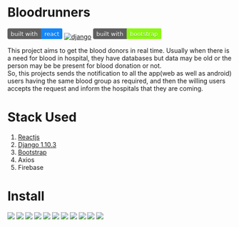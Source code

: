 # Bloodrunners
[![Reactjs](https://github.com/nipungarg59/bloodrunners/blob/master/Badges/built%20with-%20react%20(1).png)](https://facebook.github.io/react/)
[![django](https://www.djangoproject.com/m/img/badges/djangomade124x25.gif)](https://www.djangoproject.com/)
[![BootStrap](https://github.com/nipungarg59/bloodrunners/blob/master/Badges/built%20with-%20bootstrap.png)](https://react-bootstrap.github.io/components.html#media-content)

This project aims to get the blood donors in real time. Usually when there is a need for blood in hospital, 
they have databases but data may be old or the person may be be present for blood donation or not.  
So, this projects sends the notification to all the app(web as well as android) users having the same blood group as required,
and then the willing users accepts the request and inform the hospitals that they are coming.

# Stack Used
1. [Reactjs](https://facebook.github.io/react/)
2. [Django 1.10.3](https://www.djangoproject.com/)
3. [Bootstrap](https://react-bootstrap.github.io/components.html#media-content)
4. Axios
5. Firebase

# Install
<img src="https://cloud.githubusercontent.com/assets/15984084/25379618/3de16f52-29cb-11e7-8834-7dc5aec75071.png" />
<img src="https://cloud.githubusercontent.com/assets/15984084/25379713/9bc3e01e-29cb-11e7-82fd-c06d7f7cb54d.png" />
<img src="https://cloud.githubusercontent.com/assets/15984084/25379715/9d21b9b8-29cb-11e7-9031-627f4f8a8fcb.png" />
<img src="https://cloud.githubusercontent.com/assets/15984084/25379718/9f9f6078-29cb-11e7-9518-89a449a9a149.png" />
<img src="https://cloud.githubusercontent.com/assets/15984084/25379721/a1cec38e-29cb-11e7-910e-873e307e9d57.png" />
<img src="https://cloud.githubusercontent.com/assets/15984084/25379723/a496d43a-29cb-11e7-86dd-74d00838c768.png" />
<img src="https://cloud.githubusercontent.com/assets/15984084/25379725/a6bfed32-29cb-11e7-91cd-610ca776fbbf.png" />
<img src="https://cloud.githubusercontent.com/assets/15984084/25379730/a8d651d8-29cb-11e7-9025-71dd0c06cfaa.png" />
<img src="https://cloud.githubusercontent.com/assets/15984084/25379732/ab3c559e-29cb-11e7-83a7-1034a3ae2e47.png" />
<img src="https://cloud.githubusercontent.com/assets/15984084/25379736/ade0ba92-29cb-11e7-8fdb-b483c65847c6.png" />
<img src="https://cloud.githubusercontent.com/assets/15984084/25379741/b02b759e-29cb-11e7-90b5-5edf81273f41.png" />

